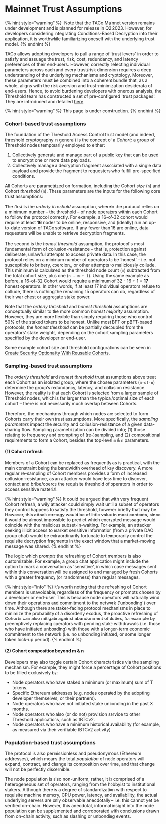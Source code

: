 # Mainnet Trust Assumptions

{% hint style="warning" %}
 Note that the TACo Mainnet version remains under development and is planned for release in Q2 2023. However, for developers considering integrating Conditions-Based Decryption into their application, it is worthwhile familiarizing oneself with the underlying trust model.
{% endhint %}

TACo allows adopting developers to pull a range of 'trust levers' in order to satisfy and assuage the trust, risk, cost, redundancy, and latency preferences of their end-users. However, correctly selecting individual parameters across each and every trust/risk dimension requires a deep understanding of the underlying mechanisms and cryptology. Moreover, these parameters must be combined into a coherent bundle that, as a whole, aligns with the risk aversion and trust-minimization desiderata of end-users. Hence, to avoid burdening developers with onerous analysis, the Threshold team has constructed a set of pre-configured 'trust packages'. They are introduced and detailed [here](cbd-mainnet-version.md#trust-packages).&#x20;

{% hint style="warning" %}
This page is under construction.
{% endhint %}

### Cohort-based trust assumptions&#x20;

The foundation of the Threshold Access Control trust model (and indeed, threshold cryptography in general) is the concept of a _Cohort;_ a group of Threshold nodes temporarily employed to either:

1. Collectively generate and manage part of a public key that can be used to encrypt one or more data payloads.&#x20;
2. Collectively manage a decryption fragment associated with a single data payload and provide the fragment to requesters who fulfill pre-specified conditions.

All Cohorts are parametrized on formation, including the Cohort _size_ (`n`) and Cohort _threshold_ (`m`). These parameters are the inputs for the following core trust assumptions: \
\
The first is the _orderly threshold_ assumption, wherein the protocol relies on a minimum number – the threshold – of node operators within each Cohort to follow the protocol correctly. For example, a 16-of-32 cohort would require at least **16** nodes to be online, responsive, and (ideally) run an up-to-date version of TACo software. If any fewer than 16 are online, data requesters will be unable to retrieve decryption fragments. \
\
The second is the _honest threshold_ assumption, the protocol's most fundamental form of collusion-resistance – that is, protection against deliberate, unlawful attempts to access private data. In this case, the protocol relies on a minimum number of operators to be ‘honest’ – i.e. not susceptible to bribery, coercion,, or other attempts to maliciously collude. This minimum is calculated as the threshold node count (`m`) subtracted from the total cohort size, plus one (`n - m + 1`). Using the same example as before, a 16-of-32 Cohort would require a minimum of 32 - 16 + 1 = **17** honest operators. In other words, if at least 17 individual operators refuse to collude, there is nothing the remaining 15 operators can do, regardless of their war chest or aggregate stake power.&#x20;

Note that the _orderly threshold_ and _honest threshold_ assumptions are conceptually similar to the more common _honest majority_ assumption. However, they are more flexible than simply requiring those who control 50% of the staked tokens to be honest. Unlike most BFT or pBFT-based protocols, the _honest threshold_ can be partially decoupled from the operators’ stake weights, depending on the cohort sampling parameters specified by the developer or end-user.&#x20;

Some example cohort size and threshold configurations can be seen in [Create Security Optionality With Reusable Cohorts](broken-reference).

### Sampling-based trust assumptions&#x20;

The _orderly threshold_ and _honest threshold_ trust assumptions above treat each Cohort as an isolated group, where the chosen parameters (`m-of-n`) determine the group’s redundancy, latency, and collusion resistance. However, the reality is that each Cohort is selected from a larger sample of Threshold nodes, which is far larger than the typical/optimal size of each cohort – there is not necessarily much overlap between Cohorts.\
\
Therefore, the mechanisms through which nodes are selected to form Cohorts carry their own trust assumptions. More specifically, the _sampling parameters_ impact the security and collusion-resistance of a given data-sharing flow. Sampling parametrization can be divided into; (1) those relating to frequency and prompting of (re-)sampling, and (2) compositional requirements to form a Cohort, besides the top-level `m` & `n` parameters.&#x20;

#### (1) Cohort refresh

Members of a Cohort can be replaced as frequently as is practical, with the main constraint being the bandwidth overhead of key discovery. A more regular re-sampling of Cohort members provides a form of increased collusion-resistance, as an attacker would have less time to discover, contact and bribe/coerce the requisite threshold of operators in order to access sensitive material.&#x20;

{% hint style="warning" %}
It could be argued that with very frequent Cohort refresh, a wily attacker could simply wait until a subset of operators they control happens to satisfy the threshold, however briefly that may be. However, this attack strategy would be of little value in most contexts, since it would be almost impossible to predict which encrypted message would coincide with the malicious subset-in-waiting. For example, an attacker seeking illicit access to market sensitive information (from a private DAO group chat) would be extraordinarily fortunate to temporarily control the requisite decryption fragments in the exact window that a market-moving message was shared.
{% endhint %}

The logic which _prompts_ the refreshing of Cohort members is also customizable. For example, a group chat application might include the option to mark a conversation as 'sensitive', in which case messages sent within this conversation will be assigned to and managed by fresh Cohorts with a greater frequency (or randomness) than regular messages.&#x20;

{% hint style="info" %}
It’s worth noting that the refreshing of Cohort members is unavoidable, regardless of the frequency or prompts chosen by a developer or end-user. This is because node operators will naturally wind down their operations and commitment to the network ('unbonding') over time. Although there are staker-facing protocol mechanisms in place to minimize the probability of a disorderly exodus, the proactive refreshing of Cohorts can also mitigate against abandonment of duties, for example by preemptively replacing operators with pending stake withdrawals (i.e. those who have initiated unbonding) with those with a longer-term economic commitment to the network (i.e. no unbonding initiated, or some longer token lock-up period).&#x20;
{% endhint %}

#### (2) Cohort composition beyond m & n

Developers may also toggle certain Cohort characteristics via the sampling mechanism. For example, they might force a percentage of Cohort positions to be filled exclusively by:

* Node operators who have staked a minimum (or maximum) sum of T tokens.
* Specific Ethereum addresses (e.g. nodes operated by the adopting developer themselves, or their partners).&#x20;
* Node operators who have not initiated stake unbonding in the past X months.&#x20;
* Node operators who also (or do not) provision service to other Threshold applications, such as tBTCv2.&#x20;
* Node operators who have a minimum historical availability (for example, as measured via their verifiable tBTCv2 activity).

### Population-based trust assumptions&#x20;

The protocol is also permissionless and pseudonymous (Ethereum addresses), which means the total _population_ of node operators will expand, contract, and change its composition over time, and that change will not be perfectly discernible.&#x20;

The node population is also non-uniform; rather, it is comprised of a heterogeneous set of operators, ranging from the hobbyist to institutional stakers. Although there is a degree of standardization with respect to requisite machine memory, CPU power, latency, and availability, the actual underlying servers are only observable anecdotally – i.e. this cannot yet be verified on-chain. However, this anecdotal, informal insight into the node population can be supplemented and corroborated with conclusions drawn from on-chain activity, such as slashing or unbonding events.
